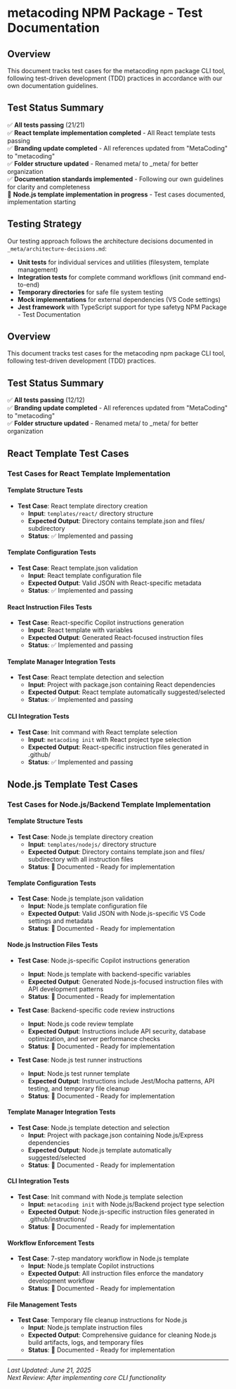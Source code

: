 # metacoding NPM Package - Test Documentation

## Overview

This document tracks test cases for the metacoding npm package CLI tool, following test-driven development (TDD) practices in accordance with our own documentation guidelines.

## Test Status Summary

✅ **All tests passing** (21/21)  
✅ **React template implementation completed** - All React template tests passing  
✅ **Branding update completed** - All references updated from "MetaCoding" to "metacoding"  
✅ **Folder structure updated** - Renamed meta/ to \_meta/ for better organization  
✅ **Documentation standards implemented** - Following our own guidelines for clarity and completeness  
🚧 **Node.js template implementation in progress** - Test cases documented, implementation starting

## Testing Strategy

Our testing approach follows the architecture decisions documented in `_meta/architecture-decisions.md`:

- **Unit tests** for individual services and utilities (filesystem, template management)
- **Integration tests** for complete command workflows (init command end-to-end)
- **Temporary directories** for safe file system testing
- **Mock implementations** for external dependencies (VS Code settings)
- **Jest framework** with TypeScript support for type safetyg NPM Package - Test Documentation

## Overview

This document tracks test cases for the metacoding npm package CLI tool, following test-driven development (TDD) practices.

## Test Status Summary

✅ **All tests passing** (12/12)  
✅ **Branding update completed** - All references updated from "MetaCoding" to "metacoding"  
✅ **Folder structure updated** - Renamed meta/ to \_meta/ for better organization

## React Template Test Cases

### Test Cases for React Template Implementation

#### Template Structure Tests

- **Test Case**: React template directory creation
  - **Input**: `templates/react/` directory structure
  - **Expected Output**: Directory contains template.json and files/ subdirectory
  - **Status**: ✅ Implemented and passing

#### Template Configuration Tests

- **Test Case**: React template.json validation
  - **Input**: React template configuration file
  - **Expected Output**: Valid JSON with React-specific metadata
  - **Status**: ✅ Implemented and passing

#### React Instruction Files Tests

- **Test Case**: React-specific Copilot instructions generation
  - **Input**: React template with variables
  - **Expected Output**: Generated React-focused instruction files
  - **Status**: ✅ Implemented and passing

#### Template Manager Integration Tests

- **Test Case**: React template detection and selection
  - **Input**: Project with package.json containing React dependencies
  - **Expected Output**: React template automatically suggested/selected
  - **Status**: ✅ Implemented and passing

#### CLI Integration Tests

- **Test Case**: Init command with React template selection
  - **Input**: `metacoding init` with React project type selection
  - **Expected Output**: React-specific instruction files generated in .github/
  - **Status**: ✅ Implemented and passing

## Node.js Template Test Cases

### Test Cases for Node.js/Backend Template Implementation

#### Template Structure Tests

- **Test Case**: Node.js template directory creation
  - **Input**: `templates/nodejs/` directory structure
  - **Expected Output**: Directory contains template.json and files/ subdirectory with all instruction files
  - **Status**: 🚧 Documented - Ready for implementation

#### Template Configuration Tests

- **Test Case**: Node.js template.json validation
  - **Input**: Node.js template configuration file
  - **Expected Output**: Valid JSON with Node.js-specific VS Code settings and metadata
  - **Status**: 🚧 Documented - Ready for implementation

#### Node.js Instruction Files Tests

- **Test Case**: Node.js-specific Copilot instructions generation
  - **Input**: Node.js template with backend-specific variables
  - **Expected Output**: Generated Node.js-focused instruction files with API development patterns
  - **Status**: 🚧 Documented - Ready for implementation

- **Test Case**: Backend-specific code review instructions
  - **Input**: Node.js code review template
  - **Expected Output**: Instructions include API security, database optimization, and server performance checks
  - **Status**: 🚧 Documented - Ready for implementation

- **Test Case**: Node.js test runner instructions
  - **Input**: Node.js test runner template
  - **Expected Output**: Instructions include Jest/Mocha patterns, API testing, and temporary file cleanup
  - **Status**: 🚧 Documented - Ready for implementation

#### Template Manager Integration Tests

- **Test Case**: Node.js template detection and selection
  - **Input**: Project with package.json containing Node.js/Express dependencies
  - **Expected Output**: Node.js template automatically suggested/selected
  - **Status**: 🚧 Documented - Ready for implementation

#### CLI Integration Tests

- **Test Case**: Init command with Node.js template selection
  - **Input**: `metacoding init` with Node.js/Backend project type selection
  - **Expected Output**: Node.js-specific instruction files generated in .github/instructions/
  - **Status**: 🚧 Documented - Ready for implementation

#### Workflow Enforcement Tests

- **Test Case**: 7-step mandatory workflow in Node.js template
  - **Input**: Node.js template Copilot instructions
  - **Expected Output**: All instruction files enforce the mandatory development workflow
  - **Status**: 🚧 Documented - Ready for implementation

#### File Management Tests

- **Test Case**: Temporary file cleanup instructions for Node.js
  - **Input**: Node.js template instruction files
  - **Expected Output**: Comprehensive guidance for cleaning Node.js build artifacts, logs, and temporary files
  - **Status**: 🚧 Documented - Ready for implementation

---

_Last Updated: June 21, 2025_  
_Next Review: After implementing core CLI functionality_

